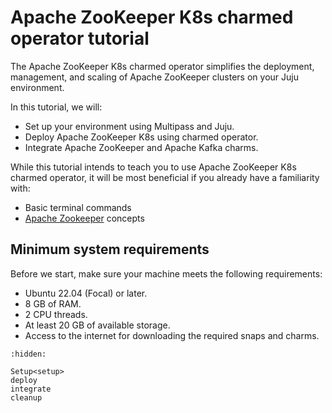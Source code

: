 # Apache ZooKeeper K8s charmed operator tutorial

The Apache ZooKeeper K8s charmed operator simplifies the deployment, management, and scaling of Apache ZooKeeper clusters on your Juju environment. 

In this tutorial, we will:

* Set up your environment using Multipass and Juju.
* Deploy Apache ZooKeeper K8s using charmed operator.
* Integrate Apache ZooKeeper and Apache Kafka charms.

While this tutorial intends to teach you to use Apache ZooKeeper K8s charmed operator, it will be most beneficial if you already have a familiarity with:

* Basic terminal commands
* [Apache Zookeeper](https://zookeeper.apache.org/) concepts

## Minimum system requirements

Before we start, make sure your machine meets the following requirements:

* Ubuntu 22.04 (Focal) or later.
* 8 GB of RAM.
* 2 CPU threads.
* At least 20 GB of available storage.
* Access to the internet for downloading the required snaps and charms.


```{toctree}
:hidden:

Setup<setup>
deploy
integrate
cleanup
```
